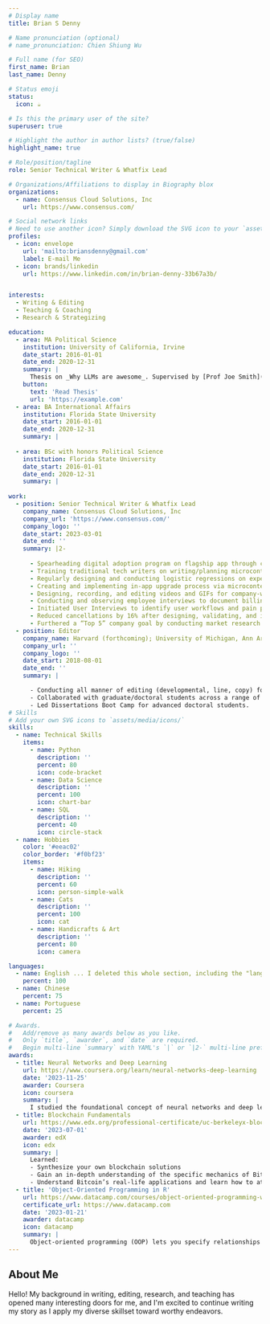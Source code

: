 ```yaml
---
# Display name
title: Brian S Denny

# Name pronunciation (optional)
# name_pronunciation: Chien Shiung Wu

# Full name (for SEO)
first_name: Brian
last_name: Denny

# Status emoji
status:
  icon: ☕️

# Is this the primary user of the site?
superuser: true

# Highlight the author in author lists? (true/false)
highlight_name: true

# Role/position/tagline
role: Senior Technical Writer & Whatfix Lead

# Organizations/Affiliations to display in Biography blox
organizations:
  - name: Consensus Cloud Solutions, Inc
    url: https://www.consensus.com/

# Social network links
# Need to use another icon? Simply download the SVG icon to your `assets/media/icons/` folder.
profiles:
  - icon: envelope
    url: 'mailto:briansdenny@gmail.com'
    label: E-mail Me
  - icon: brands/linkedin
    url: https://www.linkedin.com/in/brian-denny-33b67a3b/


interests:
  - Writing & Editing
  - Teaching & Coaching
  - Research & Strategizing

education:
  - area: MA Political Science
    institution: University of California, Irvine
    date_start: 2016-01-01
    date_end: 2020-12-31
    summary: |
      Thesis on _Why LLMs are awesome_. Supervised by [Prof Joe Smith](https://example.com). Presented papers at 5 IEEE conferences with the contributions being published in 2 Springer journals.
    button:
      text: 'Read Thesis'
      url: 'https://example.com'
  - area: BA International Affairs
    institution: Florida State University
    date_start: 2016-01-01
    date_end: 2020-12-31
    summary: |
     
  - area: BSc with honors Political Science
    institution: Florida State University
    date_start: 2016-01-01
    date_end: 2020-12-31
    summary: |
      
work:
  - position: Senior Technical Writer & Whatfix Lead
    company_name: Consensus Cloud Solutions, Inc
    company_url: 'https://www.consensus.com/'
    company_logo: ''
    date_start: 2023-03-01
    date_end: ''
    summary: |2-
         
      - Spearheading digital adoption program on flagship app through collaboration with dev team, tech writers, and VPs in preparation for multi-brand expansion.
      - Training traditional tech writers on writing/planning microcontent; segmenting content with DevTools, and collecting/analyzing a variety of data streams.
      - Regularly designing and conducting logistic regressions on experimental data (A/B tests, user surveys, cancel rates) to provide product team with insights. 
      - Creating and implementing in-app upgrade process via microcontent to drive revenue while reducing costs associated with sales efforts. 
      - Designing, recording, and editing videos and GIFs for company-wide distribution, info sharing with QA team, and inclusion in app microcontent. 
      - Conducting and observing employee interviews to document billing workflows and payment processing. 
      - Initiated User Interviews to identify user workflows and pain points as part of digital adoption development strategy for digital signing web-app.
      - Reduced cancellations by 16% after designing, validating, and implementing customer-facing digital adoption microcontent to supplement existing UI. 
      - Furthered a “Top 5” company goal by conducting market research on API developer community portals to inform future product development.
  - position: Editor
    company_name: Harvard (forthcoming); University of Michigan, Ann Arbor; University of California, Irvine
    company_url: ''
    company_logo: ''
    date_start: 2018-08-01
    date_end: ''
    summary: |

      - Conducting all manner of editing (developmental, line, copy) for artificial intelligence researcher’s dissertation chapters, presentations, academic articles, job market material, and grant proposals (one awarded $2.5 million). 
      - Collaborated with graduate/doctoral students across a range of disciplines at Univ. of CA-Irvine Graduate Resource Center to refine national grant applications (one awarded $138,000), dissertations, publications, cover letters, and CVs. 
      - Led Dissertations Boot Camp for advanced doctoral students.
# Skills
# Add your own SVG icons to `assets/media/icons/`
skills:
  - name: Technical Skills
    items:
      - name: Python
        description: ''
        percent: 80
        icon: code-bracket
      - name: Data Science
        description: ''
        percent: 100
        icon: chart-bar
      - name: SQL
        description: ''
        percent: 40
        icon: circle-stack
  - name: Hobbies
    color: '#eeac02'
    color_border: '#f0bf23'
    items:
      - name: Hiking
        description: ''
        percent: 60
        icon: person-simple-walk
      - name: Cats
        description: ''
        percent: 100
        icon: cat
      - name: Handicrafts & Art
        description: ''
        percent: 80
        icon: camera

languages:
  - name: English ... I deleted this whole section, including the "languages" above but the header "Languages" stayed on the page after publishing. Find it and then remove that and this section.
    percent: 100
  - name: Chinese
    percent: 75
  - name: Portuguese
    percent: 25

# Awards.
#   Add/remove as many awards below as you like.
#   Only `title`, `awarder`, and `date` are required.
#   Begin multi-line `summary` with YAML's `|` or `|2-` multi-line prefix and indent 2 spaces below.
awards:
  - title: Neural Networks and Deep Learning
    url: https://www.coursera.org/learn/neural-networks-deep-learning
    date: '2023-11-25'
    awarder: Coursera
    icon: coursera
    summary: |
      I studied the foundational concept of neural networks and deep learning. By the end, I was familiar with the significant technological trends driving the rise of deep learning; build, train, and apply fully connected deep neural networks; implement efficient (vectorized) neural networks; identify key parameters in a neural network’s architecture; and apply deep learning to your own applications.
  - title: Blockchain Fundamentals
    url: https://www.edx.org/professional-certificate/uc-berkeleyx-blockchain-fundamentals
    date: '2023-07-01'
    awarder: edX
    icon: edx
    summary: |
      Learned:
      - Synthesize your own blockchain solutions
      - Gain an in-depth understanding of the specific mechanics of Bitcoin
      - Understand Bitcoin’s real-life applications and learn how to attack and destroy Bitcoin, Ethereum, smart contracts and Dapps, and alternatives to Bitcoin’s Proof-of-Work consensus algorithm
  - title: 'Object-Oriented Programming in R'
    url: https://www.datacamp.com/courses/object-oriented-programming-with-s3-and-r6-in-r
    certificate_url: https://www.datacamp.com
    date: '2023-01-21'
    awarder: datacamp
    icon: datacamp
    summary: |
      Object-oriented programming (OOP) lets you specify relationships between functions and the objects that they can act on, helping you manage complexity in your code. This is an intermediate level course, providing an introduction to OOP, using the S3 and R6 systems. S3 is a great day-to-day R programming tool that simplifies some of the functions that you write. R6 is especially useful for industry-specific analyses, working with web APIs, and building GUIs.
---
```


## About Me

Hello! My background in writing, editing, research, and teaching has opened many interesting doors for me, and I'm excited to continue writing my story as I apply my diverse skillset toward worthy endeavors. 

